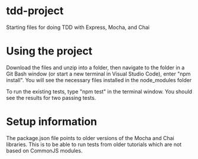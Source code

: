 # tdd-project

Starting files for doing TDD with Express, Mocha, and Chai

# Using the project

Download the files and unzip into a folder, then navigate to the folder in a Git Bash window (or start a new terminal in Visual Studio Code), enter "npm install". You will see the necessary files installed in the node_modules folder

To run the existing tests, type "npm test" in the terminal window. You should see the results for two passing tests.

# Setup information

The package.json file points to older versions of the Mocha and Chai libraries. This is to be able to run tests from older tutorials which are not based on CommonJS modules.

